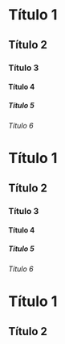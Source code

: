 [comment]: # (CABEÇALHOS NO MARKDOWN)
# Título 1
## Título 2
### Título 3
#### Título 4
##### Título 5
###### Título 6

[comment]: # (O Markdown ignora os # da direita. Eles pdoem ser usado só por estética mesmo)
# Título 1 #
## Título 2 ##
### Título 3 ###
#### Título 4 ####
##### Título 5 #####
###### Título 6 ######


[comment]: # (Formas válidas para titulos 1 e 2 apenas - pouco usado)
Título 1
========

Título 2
---------